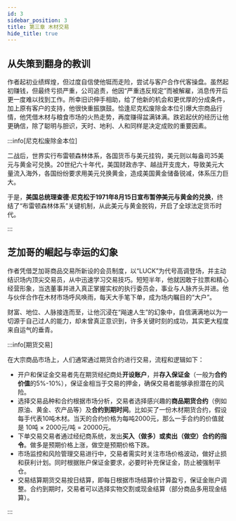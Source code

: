 ```yaml
---
id: 3
sidebar_position: 3
title: 第三章 木材交易
hide_title: true
---
```


## 从失策到翻身的教训

作者起初业绩辉煌，但过度自信使他铤而走险，尝试与客户合作代客操盘。虽然起初赚钱，但最终亏损严重，公司追责，他因“严重违反规定”而被解雇，消息传开后更一度难以找到工作。所幸旧识伸手相助，给了他新的机会和更优厚的分成条件，加上原有客户的支持，他很快重振旗鼓。恰逢尼克松废除金本位引爆大宗商品行情，他凭借木材与粮食市场的火热走势，再度赚得盆满钵满。跌宕起伏的经历让他更确信，除了聪明与胆识，天时、地利、人和同样是决定成败的重要因素。

:::info[尼克松废除金本位]

二战后，世界实行布雷顿森林体系，各国货币与美元挂钩，美元则以每盎司35美元与黄金可兑换。20世纪六十年代，美国财政赤字、越战开支庞大，导致美元大量流入海外，各国纷纷要求用美元兑换黄金，造成美国黄金储备锐减，体系压力巨大。

于是，**美国总统理查德·尼克松于1971年8月15日宣布暂停美元与黄金的兑换**，终结了“布雷顿森林体系”关键机制，从此美元与黄金脱钩，开启了全球法定货币时代。

:::

## 芝加哥的崛起与幸运的幻象

作者凭借芝加哥商品交易所新设的会员制度，以“LUCK”为代号高调登场，并主动结识场内顶尖交易员，从中迅速学习交易技巧。短短半年，他就因敢于拉票和精心经营形象，当选董事并进入真正掌握实权的执行委员会，事业与人脉齐头并进。他与伙伴合作在木材市场呼风唤雨，每天大手笔下单，成为场内瞩目的“大户”。

财富、地位、人脉接连而至，让他沉浸在“飚速人生”的幻象中，自信满满地以为一切源于自己过人的能力，却未曾真正意识到，许多关键时刻的成功，其实更大程度来自运气的垂青。

:::info[期货交易]

在大宗商品市场上，人们通常通过期货合约进行交易，流程和逻辑如下：
- 开户和保证金交易者先在期货经纪商处**开设账户**，并**存入保证金**（一般为**合约价值**的5%-10%），保证金相当于交易的押金，确保交易者能够承担潜在的风险。
- 选择交易品种和合约根据市场分析，交易者选择感兴趣的**商品期货合约**（例如原油、黄金、农产品等）及**合约到期时间**。比如买了一份木材期货合约，假设每手代表10吨木材。当天的合约价格为每吨2000元，那么一手合约的价值就是 10吨 × 2000元/吨 = 20000元。
- 下单交易交易者通过经纪商系统，发出**买入（做多）或卖出（做空）合约的指令**。做多是预期价格上涨，做空是预期价格下跌。
- 市场监控和风险管理交易进行中，交易者需实时关注市场价格波动，做好止损和获利计划。同时根据账户保证金要求，必要时补充保证金，防止被强制平仓。
- 交易结算期货交易按日结算，即每日根据市场结算价计算盈亏，保证金账户调整。合约到期时，交易者可以选择实物交割或现金结算（部分商品多用现金结算）。

:::